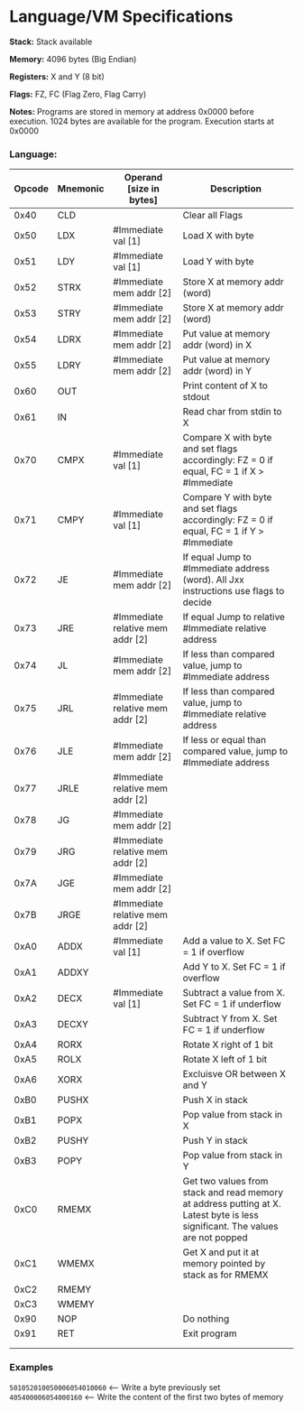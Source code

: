 # Language/VM Specifications

**Stack:** Stack available

**Memory:**  4096 bytes (Big Endian)

**Registers:** X and Y (8 bit)

**Flags:** FZ, FC (Flag Zero, Flag Carry)

**Notes:** Programs are stored in memory at address 0x0000 before execution. 1024 bytes are available for the program. Execution starts at 0x0000

### Language:


| Opcode | Mnemonic | Operand [size in bytes] | Description |
| ---------- | -------- | ----------------------- | ----------- |
| 0x40      | CLD |                                  | Clear all Flags |
| 0x50 | LDX | #Immediate val [1] | Load X with byte |
| 0x51 | LDY | #Immediate val [1] | Load Y with byte |
| 0x52 | STRX | #Immediate mem addr [2] | Store X at memory addr (word) |
| 0x53 | STRY | #Immediate mem addr [2] | Store X at memory addr (word) |
| 0x54 | LDRX | #Immediate mem addr [2] | Put value at memory addr (word) in X |
| 0x55 | LDRY | #Immediate mem addr [2] | Put value at memory addr (word) in Y |
| 0x60 | OUT |                         | Print content of X to stdout |
| 0x61 | IN |                         | Read char from stdin to X |
| 0x70 | CMPX | #Immediate val [1] | Compare X with byte and set flags accordingly: FZ = 0 if equal, FC = 1 if X > #Immediate |
| 0x71 | CMPY | #Immediate val [1] | Compare Y with byte and set flags accordingly: FZ = 0 if equal, FC = 1 if Y > #Immediate |
| 0x72 | JE | #Immediate mem addr [2] | If equal Jump to #Immediate address (word). All Jxx instructions use flags to decide |
| 0x73 | JRE | #Immediate relative mem addr [2] | If equal Jump to relative #Immediate relative address |
| 0x74 | JL | #Immediate mem addr [2] | If less than compared value, jump to #Immediate address |
| 0x75 | JRL | #Immediate relative mem addr [2] | If less than compared value, jump to #Immediate relative address |
| 0x76 | JLE | #Immediate mem addr [2] | If less or equal than compared value, jump to #Immediate address |
| 0x77 | JRLE | #Immediate relative mem addr [2] |             |
| 0x78 | JG | #Immediate mem addr [2] |             |
| 0x79 | JRG | #Immediate relative mem addr [2] |             |
| 0x7A | JGE | #Immediate mem addr [2] |             |
| 0x7B | JRGE | #Immediate relative mem addr [2] |             |
| 0xA0 | ADDX | #Immediate val [1] | Add a value to X. Set FC = 1 if overflow |
| 0xA1 | ADDXY |                         | Add Y to X. Set FC = 1 if overflow |
| 0xA2 | DECX | #Immediate val [1] | Subtract a value from X. Set FC = 1 if underflow |
| 0xA3 | DECXY |                         | Subtract Y from X. Set FC = 1 if underflow |
| 0xA4 | RORX |                         | Rotate X right of 1 bit |
| 0xA5 | ROLX |                         | Rotate X left of 1 bit |
| 0xA6 | XORX |                         | Excluisve OR between X and Y |
| 0xB0 | PUSHX |                         | Push X in stack |
| 0xB1 | POPX |                         | Pop value from stack in X |
| 0xB2 | PUSHY |                         | Push Y in stack |
| 0xB3 | POPY |                         | Pop value from stack in Y |
| 0xC0 | RMEMX |                         | Get two values from stack and read memory at address putting at X. Latest byte is less significant. The values are not popped |
| 0xC1 | WMEMX |                         | Get X and put it at memory pointed by stack as for RMEMX |
| 0xC2 | RMEMY |                         |             |
| 0xC3 | WMEMY |                         |             |
| 0x90 | NOP |                         | Do nothing |
| 0x91 | RET |                         | Exit program |
|            |          |                         |             |
|            |          |                         |             |



### Examples

`501052010050006054010060`      <-- Write a byte previously set
`405400006054000160`                    <-- Write the content of the first two bytes of memory
